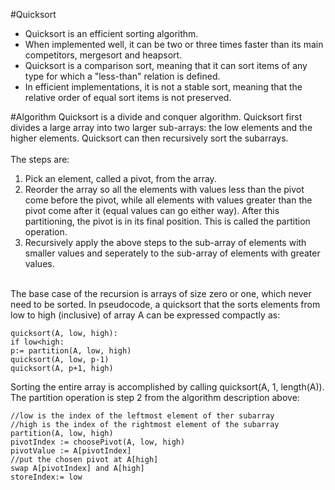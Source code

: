 #Quicksort
- Quicksort is an efficient sorting algorithm.
- When implemented well, it can be two or three times faster than its main competitors, mergesort and heapsort.
- Quicksort is a comparison sort, meaning that it can sort items of any type for which a "less-than" relation is defined.
- In efficient implementations, it is not a stable sort, meaning that the relative order of equal sort items is not preserved.

#Algorithm
Quicksort is a divide and conquer algorithm. Quicksort first divides a large array into two larger sub-arrays: the low elements
and the higher elements. Quicksort can then recursively sort the subarrays. <br><br>
The steps are: <br>
1. Pick an element, called a pivot, from the array. <br>
2. Reorder the array so all the elements with values less than the pivot come before the pivot, while all elements with values
greater than the pivot come after it (equal values can go either way). After this partitioning, the pivot is in its final
position. This is called the partition operation. <br>
3. Recursively apply the above steps to the sub-array of elements with smaller values and seperately to the sub-array of
elements with greater values. <br><br>

The base case of the recursion is arrays of size zero or one, which never need to be sorted. In pseudocode, a quicksort that 
the sorts elements from low to high (inclusive) of array A can be expressed compactly as:
```
quicksort(A, low, high):
if low<high:
p:= partition(A, low, high)
quicksort(A, low, p-1)
quicksort(A, p+1, high)
```
Sorting the entire array is accomplished by calling quicksort(A, 1, length(A)). The partition operation is step 2 from the
algorithm description above:
```
//low is the index of the leftmost element of ther subarray
//high is the index of the rightmost element of the subarray
partition(A, low, high)
pivotIndex := choosePivot(A, low, high)
pivotValue := A[pivotIndex]
//put the chosen pivot at A[high]
swap A[pivotIndex] and A[high]
storeIndex:= low

```
